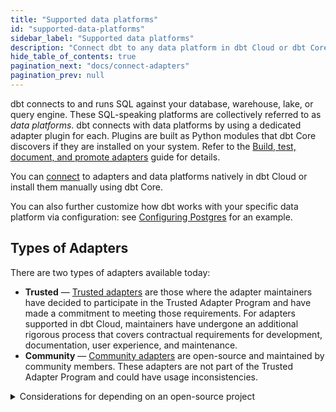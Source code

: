```yaml
---
title: "Supported data platforms"
id: "supported-data-platforms"
sidebar_label: "Supported data platforms"
description: "Connect dbt to any data platform in dbt Cloud or dbt Core, using a dedicated adapter plugin"
hide_table_of_contents: true
pagination_next: "docs/connect-adapters"
pagination_prev: null
---
```


dbt connects to and runs SQL against your database, warehouse, lake, or query engine. These SQL-speaking platforms are collectively referred to as _data platforms_. dbt connects with data platforms by using a dedicated adapter plugin for each. Plugins are built as Python modules that dbt Core discovers if they are installed on your system. Refer to the [Build, test, document, and promote adapters](/guides/adapter-creation) guide for details.

You can [connect](/docs/connect-adapters) to adapters and data platforms natively in dbt Cloud or install them manually using dbt Core.

You can also further customize how dbt works with your specific data platform via configuration: see [Configuring Postgres](/reference/resource-configs/postgres-configs) for an example.

## Types of Adapters

There are two types of adapters available today:

- **Trusted** &mdash; [Trusted adapters](trusted-adapters) are those where the adapter maintainers have decided to participate in the Trusted Adapter Program and have made a commitment to meeting those requirements. For adapters supported in dbt Cloud, maintainers have undergone an additional rigorous process that covers contractual requirements for development, documentation, user experience, and maintenance.
- **Community** &mdash; [Community adapters](community-adapters) are open-source and maintained by community members. These adapters are not part of the Trusted Adapter Program and could have usage inconsistencies.

<details><summary>Considerations for depending on an open-source project</summary>

1. Does it work?
2. Does anyone "own" the code, or is anyone liable for ensuring it works?
3. Do bugs get fixed quickly?
4. Does it stay up-to-date with new dbt Core features?
5. Is the usage substantial enough to self-sustain?
6. Do other known projects depend on this library?

</details>

